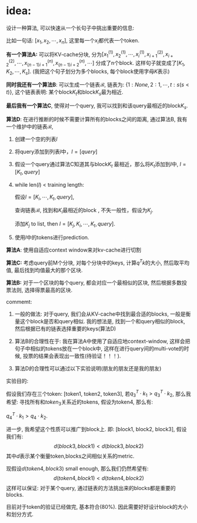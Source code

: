 # idea:

设计一种算法, 可以快速从一个长句子中挑出重要的信息:

比如一句话: $[x_1, x_2,\cdots ,x_n]$, 这里每一个$x_i$都代表一个token. 

**有一个算法A:** 可以将KV-cache分块, 分为$[x_1^{(1)}, x_2^{(1)},\cdots, x_i^{(1)}, x_{i+1}^{(2)}, x_{i+2}^{(2)}, \cdots, x_{(n-1)i+1}^{(n)},x_{(n-1)i+2}^{(n)},\cdots]$ 分成了n个block. 这样句子就变成了$[K_1,K_2,\cdots,K_s]$. (我把这个句子划分为多个blocks, 每个block使用字母$K$表示)

**同时我还有一个算法B**: 可以生成一个链表$\mathcal{B}$, 链表为: $\{1:None, 2:1, \cdots,t:s(s<t)\}$, 这个链表表明: 某个block$K_t$和block$K_s$最为相近. 

**最后我有一个算法C**, 使得对一个query, 我可以找到和该query最相近的block$K_s$. 

**算法D**: 在进行推断的时候不需要计算所有的blocks之间的距离, 通过算法B, 我有一个维护中的链表$\mathcal{B}$, 

1. 创建一个空的列表$l$
2. 将query添加到列表$l$中，$l = [query]$

3. 假设一个query通过算法C知道其与block$K_t$ 最相近，那么将$K_t$添加到$l$中, $l = [K_t, query]$

4. while len($l$) < training length:

   假设$l = [K_i,\cdots,K_t,query]$,

   查询链表$\mathcal{B}$, 找到和$K_i$最相近的block , 不失一般性，假设为$K_j$.

   添加$K_j$ to list, then $l = [K_j,K_i,\cdots,K_t,query]$.

5. 使用$l$中的tokens进行prediction.





**算法A**: 使用自适应context window来对kv-cache进行切割

**算法C:** 考虑query前M个分块, 对每个分块中的keys, 计算$q^Tk$的大小, 然后取平均值, 最后找到均值最大的那个区块.

**算法B:** 对于一个区块的每个query, 都会对应一个最相似的区块, 然后根据多数投票法则, 选择得票最高的区块.

commemt: 
1. 一般的做法: 对于query, 我们会从KV-cache中找到最合适的blocks, 一般是衡量这个block是否和query相似. 我的想法是, 找到一个和query相似的block, 然后根据已有的链表选择重要的keys(算法D)

2. 算法B的合理性在于: 我在算法A中使用了自适应地context-window,  这样会把句子中相似的tokens放在一个block中, 这样在进行query间的multi-vote的时候, 投票的结果会表现出一致性(待验证！！！).
3. 算法D的合理性可以通过以下实验说明(朋友的朋友还是我的朋友)



实验目的: 

假设我们存在三个token: [token1, token2, token3], 若$q_3^T\cdot k_1>q_3^T\cdot k_2$, 那么我希望: 寻找所有和$token_3$关系近的tokens, 假设为token4, 那么有: 

$q_4^T\cdot k_1>q_4\cdot k_2$.

进一步, 我希望这个性质可以推广到block上. 即: [block1, block2, block3], 假设我们有:
$$
d(block3, block1)<d(block3,block2)
$$
其中$d$表示某个衡量token,blocks之间相似关系的metric. 

现假设$d(token4,block3)$ small enough, 那么我们仍然希望有:
$$
d(token4, block1)<d(token4,block2)
$$
这样可以保证: 对于某个query, 通过链表的方法挑出来的blocks都是重要的blocks.

目前对于token的验证已经做完, 基本符合(80%). 因此需要好好设计block的大小和划分方式.